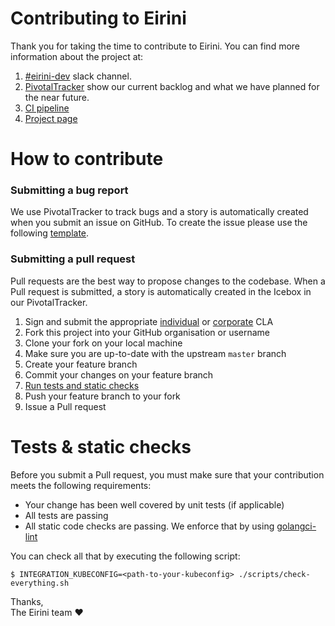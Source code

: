 # Contributing to Eirini

Thank you for taking the time to contribute to Eirini. You can find more information about the project at:
1. [#eirini-dev](https://cloudfoundry.slack.com/messages/eirini-dev) slack channel.
1. [PivotalTracker](https://www.pivotaltracker.com/n/projects/2172361) show our current backlog and what we have planned for the near future.
1. [CI pipeline](https://jetson.eirini.cf-app.com/teams/main/pipelines/ci)
1. [Project page](https://www.cloudfoundry.org/project-eirini/)

# How to contribute

### Submitting a bug report

We use PivotalTracker to track bugs and a story is automatically created when you submit an issue on GitHub. To create the issue please use the following [template](ISSUE_TEMPLATE.md).

### Submitting a pull request

Pull requests are the best way to propose changes to the codebase. When a Pull request is submitted, a story is automatically created in the Icebox in our PivotalTracker.

1. Sign and submit the appropriate [individual](https://www.cloudfoundry.org/wp-content/uploads/2017/01/CFF_Individual_CLA.pdf) or [corporate](https://www.cloudfoundry.org/wp-content/uploads/2017/01/CFF_Corporate_CLA.pdf) CLA
1. Fork this project into your GitHub organisation or username
1. Clone your fork on your local machine
1. Make sure you are up-to-date with the upstream `master` branch
1. Create your feature branch
1. Commit your changes on your feature branch
1. [Run tests and static checks](#tests--static-checks)
1. Push your feature branch to your fork
1. Issue a Pull request

# Tests & static checks

Before you submit a Pull request, you must make sure that your contribution meets the following requirements:
* Your change has been well covered by unit tests (if applicable)
* All tests are passing
* All static code checks are passing. We enforce that by using [golangci-lint](https://github.com/golangci/golangci-lint#install)

You can check all that by executing the following script:

`$ INTEGRATION_KUBECONFIG=<path-to-your-kubeconfig> ./scripts/check-everything.sh`

Thanks,<br/>
The Eirini team :heart:
